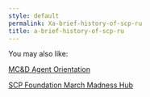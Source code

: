 ```yaml
---
style: default
permalink: Xa-brief-history-of-scp-ru
title: a-brief-history-of-scp-ru
---
```

You may also like:

[MC&D Agent Orientation](http://scp-wiki.net/mc-d-agent-orientation)

[SCP Foundation March Madness Hub](http://scp-wiki.net/scpfmmdbc-hub)
